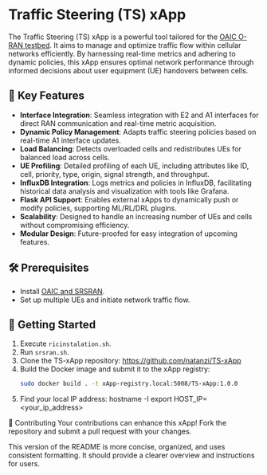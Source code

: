 # Traffic Steering (TS) xApp

The Traffic Steering (TS) xApp is a powerful tool tailored for the [OAIC O-RAN testbed](https://www.openaicellular.org/). It aims to manage and optimize traffic flow within cellular networks efficiently. By harnessing real-time metrics and adhering to dynamic policies, this xApp ensures optimal network performance through informed decisions about user equipment (UE) handovers between cells.

## 🌟 Key Features

- **Interface Integration**: Seamless integration with E2 and A1 interfaces for direct RAN communication and real-time metric acquisition.
- **Dynamic Policy Management**: Adapts traffic steering policies based on real-time A1 interface updates.
- **Load Balancing**: Detects overloaded cells and redistributes UEs for balanced load across cells.
- **UE Profiling**: Detailed profiling of each UE, including attributes like ID, cell, priority, type, origin, signal strength, and throughput.
- **InfluxDB Integration**: Logs metrics and policies in InfluxDB, facilitating historical data analysis and visualization with tools like Grafana.
- **Flask API Support**: Enables external xApps to dynamically push or modify policies, supporting ML/RL/DRL plugins.
- **Scalability**: Designed to handle an increasing number of UEs and cells without compromising efficiency.
- **Modular Design**: Future-proofed for easy integration of upcoming features.

## 🛠 Prerequisites

- Install [OAIC and SRSRAN](https://openaicellular.github.io/oaic/).
- Set up multiple UEs and initiate network traffic flow.

## 🚀 Getting Started

1. Execute `ricinstalation.sh`.
2. Run `srsran.sh`.
3. Clone the TS-xApp repository: https://github.com/natanzi/TS-xApp
4. Build the Docker image and submit it to the xApp registry:
   ```bash
   sudo docker build . -t xApp-registry.local:5008/TS-xApp:1.0.0
5. Find your local IP address:
   hostname -I
   export HOST_IP=<your_ip_address>

🤝 Contributing
Your contributions can enhance this xApp! Fork the repository and submit a pull request with your changes.

This version of the README is more concise, organized, and uses consistent formatting. It should provide a clearer overview and instructions for users.
